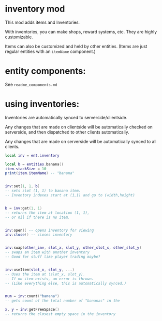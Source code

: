 
# inventory mod

This mod adds items and Inventories.

With inventories, you can make shops, reward systems, etc.
They are highly customizable.

Items can also be customized and held by other entities.
(Items are just regular entities with an `itemName` component.)


# entity components:
See `readme_components.md`



# using inventories:
Inventories are automatically synced to serverside/clientside.

Any changes that are made on clientside will be automatically
checked on serverside, and then dispatched to other clients automatically.

Any changes that are made on serverside will be automatically
synced to all clients.


```lua
local inv = ent.inventory

local b = entities.banana()
item.stackSize = 10
print(item.itemName) -- "banana"
```

```lua

inv:set(1, 1, b) 
-- sets slot (1, 1) to banana item.
-- Inventory indexes start at (1,1) and go to (width,height)


b = inv:get(1, 1) 
-- returns the item at location (1, 1), 
-- or nil if there is no item.


inv:open() -- opens inventory for viewing
inv:close() -- closes inventory


inv:swap(other_inv, slot_x, slot_y, other_slot_x, other_slot_y)
-- swaps an item with another inventory
-- Good for stuff like player trading maybe?


inv:useItem(slot_x, slot_y, ...)
-- Uses the item at (slot_x, slot_y).
-- If no item exists, an error is thrown.
-- (Like everything else, this is automatically synced.)


num = inv:count("banana") 
-- gets count of the total number of "bananas" in the 

x, y = inv:getFreeSpace() 
-- returns the closest empty space in the inventory

```
 

